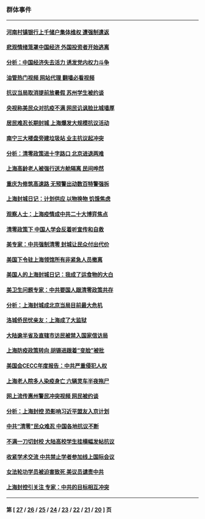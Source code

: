 ### 群体事件
---
#### [河南村镇银行上千储户集体维权 遭强制遣返](../../pages/ncid279/n13743906.md?05261645) 
#### [悲观情绪笼罩中国经济 外国投资者开始逃离](../../pages/ncid279/n13743825.md?05261645) 
#### [分析：中国经济失去活力 诱发党内权力斗争](../../pages/ncid279/n13740219.md?05261645) 
#### [油管热门视频 网站代理 翻墙必看视频](http://209.222.30.114:81/youtube.html?05261645)
#### [抗议当局取消提前放暑假 苏州学生被约谈](../../pages/ncid279/n13738981.md?05261645) 
#### [央视称美民众对抗疫不满 网民讥讽脸比城墙厚](../../pages/ncid279/n13738685.md?05261645) 
#### [居民难忍长期封城 上海爆发大规模抗议活动](../../pages/ncid279/n13724894.md?05261645) 
#### [南宁三大楼盘旁建垃圾站 业主抗议起冲突](../../pages/ncid279/n13723244.md?05261645) 
#### [分析：清零政策进十字路口 北京进退两难](../../pages/ncid279/n13722760.md?05261645) 
#### [上海高龄老人被强行送方舱隔离 民间哗然](../../pages/ncid279/n13717318.md?05261645) 
#### [重庆为修筑高速路 无预警出动数百特警强拆](../../pages/ncid279/n13716893.md?05261645) 
#### [上海封城日记：计划供应 以物换物 饥饿焦虑](../../pages/ncid279/n13715646.md?05261645) 
#### [观察人士：上海疫情成中共二十大博弈焦点](../../pages/ncid279/n13713349.md?05261645) 
#### [清零政策下 中国人学会反着听宣传和自救](../../pages/ncid279/n13711002.md?05261645) 
#### [美专家：中共强制清零 封城让民众付出代价](../../pages/ncid279/n13709482.md?05261645) 
#### [美国下令驻上海领馆所有非紧急人员撤离](../../pages/ncid279/n13709373.md?05261645) 
#### [美国人的上海封城日记：我成了运食物的大白](../../pages/ncid279/n13707573.md?05261645) 
#### [美卫生问题专家：中共要国人跟清零政策共存](../../pages/ncid279/n13705925.md?05261645) 
#### [分析：上海封城成北京当局目前最大危机](../../pages/ncid279/n13702771.md?05261645) 
#### [洛城侨民忧亲友：上海成了大监狱](../../pages/ncid279/n13693937.md?05261645) 
#### [大陆逾半省及直辖市访民被禁入国家信访局](../../pages/ncid279/n13689201.md?05261645) 
#### [上海防疫政策转向 胡锡进跟着“变脸”被批](../../pages/ncid279/n13688098.md?05261645) 
#### [美国会CECC年度报告：中共严重侵犯人权](../../pages/ncid279/n13687784.md?05261645) 
#### [上海老人院多人染疫身亡 六辆灵车半夜拖尸](../../pages/ncid279/n13687060.md?05261645) 
#### [网上流传惠州警民冲突视频 网民被约谈](../../pages/ncid279/n13687562.md?05261645) 
#### [分析：上海封控 恐影响习近平盟友入京计划](../../pages/ncid279/n13686881.md?05261645) 
#### [中共“清零”民众难忍 中国各地抗议不断](../../pages/ncid279/n13685186.md?05261645) 
#### [不满一刀切封校 大陆高校学生挂横幅发帖抗议](../../pages/ncid279/n13683669.md?05261645) 
#### [收紧学术交流 中共禁止学者参加线上国际会议](../../pages/ncid279/n13684255.md?05261645) 
#### [女法轮功学员被迫害致死 美议员谴责中共](../../pages/ncid279/n13682069.md?05261645) 
#### [上海封控引关注 专家：中共的目标相互冲突](../../pages/ncid279/n13679402.md?05261645) 

---
#### 第 [ [27](./27.md?05261645) / [26](./26.md?05261645) / [25](./25.md?05261645) / [24](./24.md?05261645) / [23](./23.md?05261645) / [22](./22.md?05261645) / [21](./21.md?05261645) / [20](./20.md?05261645) ] 页
